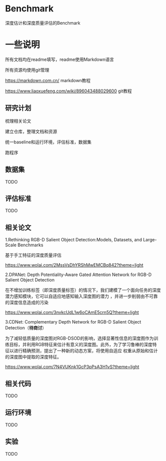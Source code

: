 # Benchmark
深度估计和深度质量评估的Benchmark

# 一些说明
所有文档均在readme填写，readme使用Markdown语言

所有资源均使用git管理

https://markdown.com.cn/  markdown教程

https://www.liaoxuefeng.com/wiki/896043488029600 git教程

## 研究计划
梳理相关论文

建立仓库，整理文档和资源

统一baseline和运行环境，评估标准，数据集

跑程序

## 数据集
TODO
## 评估标准
TODO
## 相关论文
1.Rethinking RGB-D Salient Object Detection:Models, Datasets, and Large-Scale Benchmarks

  基于手工特征的深度质量评估
  
  https://www.wolai.com/2MssVsDhYRShMwEMCBq842?theme=light
  
2.DPANet: Depth Potentiality-Aware Gated Attention Network for RGB-D Salient Object Detection

  在不增加训练标签（即深度质量标签）的情况下，我们建模了一个面向任务的深度潜力感知模块，它可以自适应地感知输入深度图的潜力 ，并进一步削弱由不可靠的深度信息造成的污染
  
  https://www.wolai.com/3nvkcUdL1w6oCAmE5crn5Q?theme=light
  
3.CDNet: Complementary Depth Network for RGB-D Salient Object Detection（**待商讨**）

  为了减轻低质量的深度图对RGB-DSOD的影响，选择显著性信息的深度图作为训练目标，并利用RGB特征来估计有意义的深度图。此外，为了学习鲁棒的深度特征以进行精确预测，提出了一种新的动态方案，将使用自适应   权重从原始和估计的深度图中提取的深度特征。
  
  https://www.wolai.com/7N4VUKnk1GcP3pPsA3H1vS?theme=light
  
  
## 相关代码
TODO
## 运行环境
TODO
## 实验
TODO
